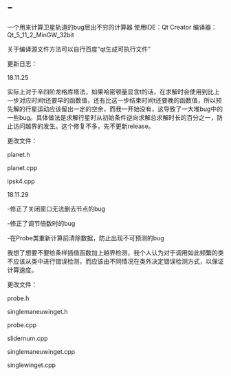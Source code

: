 # -
一个用来计算卫星轨道的bug层出不穷的计算器
使用IDE：Qt Creator
编译器：Qt_5_11_2_MinGW_32bit

关于编译源文件方法可以自行百度“qt生成可执行文件”


更新日志：

18.11.25

实际上对于辛四阶龙格库塔法，如果哈密顿量显含t的话，在求解时会使用到比上一步对应时间t还要早的函数值，还有比这一步结束时间t还要晚的函数值，所以预先解的行星运动应该留出一定的空余，而我一开始没有，这导致了一大堆bug中的一些bug。具体做法是求解行星时从初始条件逆向求解总求解时长的百分之一，防止访问越界的发生。这个修复不多，先不更新release。

更改文件：

planet.h

planet.cpp

ipsk4.cpp

18.11.29

-修正了关闭窗口无法删去节点的bug

-修正了调节倍数时的bug

-在Probe类重新计算前清除数据，防止出现不可预测的bug

我想了想要不要给条样插值函数加上越界检测，我个人认为对于调用如此频繁的类不应该从类中进行错误检测，而应该由不同情况在类外决定错误检测方式，以保证计算速度。

更改文件：

probe.h

singlemaneuwinget.h

probe.cpp

slidernum.cpp

singlemaneuwinget.cpp

singlewinget.cpp

